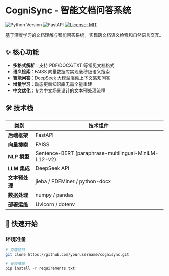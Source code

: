 # CogniSync - 智能文档问答系统

![Python Version](https://img.shields.io/badge/python-3.9%2B-blue)
![FastAPI](https://img.shields.io/badge/FastAPI-0.68.0-green)
[![License: MIT](https://img.shields.io/badge/License-MIT-yellow.svg)](https://opensource.org/licenses/MIT)

基于深度学习的文档理解与智能问答系统，实现跨文档语义检索和自然语言交互。

## ✨ 核心功能

- **多格式解析**：支持 PDF/DOCX/TXT 等常见文档格式
- **语义检索**：FAISS 向量数据库实现毫秒级语义搜索
- **智能问答**：DeepSeek 大模型驱动上下文感知问答
- **增量学习**：动态更新知识库无需全量重建
- **中文优化**：专为中文场景设计的文本预处理流程

## 🛠️ 技术栈

| 类别              | 技术组件                                                                 |
|-------------------|--------------------------------------------------------------------------|
| **后端框架**      | FastAPI                                                                 |
| **向量搜索**      | FAISS                                                                   |
| **NLP 模型**      | Sentence-BERT (paraphrase-multilingual-MiniLM-L12-v2)                   |
| **LLM 集成**      | DeepSeek API                                                            |
| **文本预处理**    | jieba / PDFMiner / python-docx                                          |
| **数据处理**      | numpy / pandas                                                          |
| **部署运维**      | Uvicorn / dotenv                                                        |

## 🚀 快速开始

### 环境准备

```bash
# 克隆项目
git clone https://github.com/yourusername/cognisync.git

# 安装依赖
pip install -r requirements.txt
